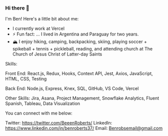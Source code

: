 ### Hi there 👋

I'm Ben! Here's a little bit about me:

- I currently work at Vercel 
- ⚡ Fun fact: ... I lived in Argentina and Paraguay for two years. 
- 🏔 I enjoy hiking, camping, backpacking, skiing, playing soccer + spikeball + tennis + pickleball, reading, and attending church at The Church of Jesus Christ of Latter-day Saints

Skills: 

Front End: React.js, Redux, Hooks, Context API, Jest, Axios, JavaScript, HTML, CSS, Testing

Back End: Node.js, Express, Knex,  SQL, GitHub, VS Code, Vercel

Other Skills: Jira,  Asana, Project Management, Snowflake Analytics, Fluent Spanish, Tableau, Data Visualization

You can connect with me below:

Twitter: https://twitter.com/BeeenRoberts/
LinkedIn: https://www.linkedin.com/in/benroberts37/
Email: Benrobsemail@gmail.com

